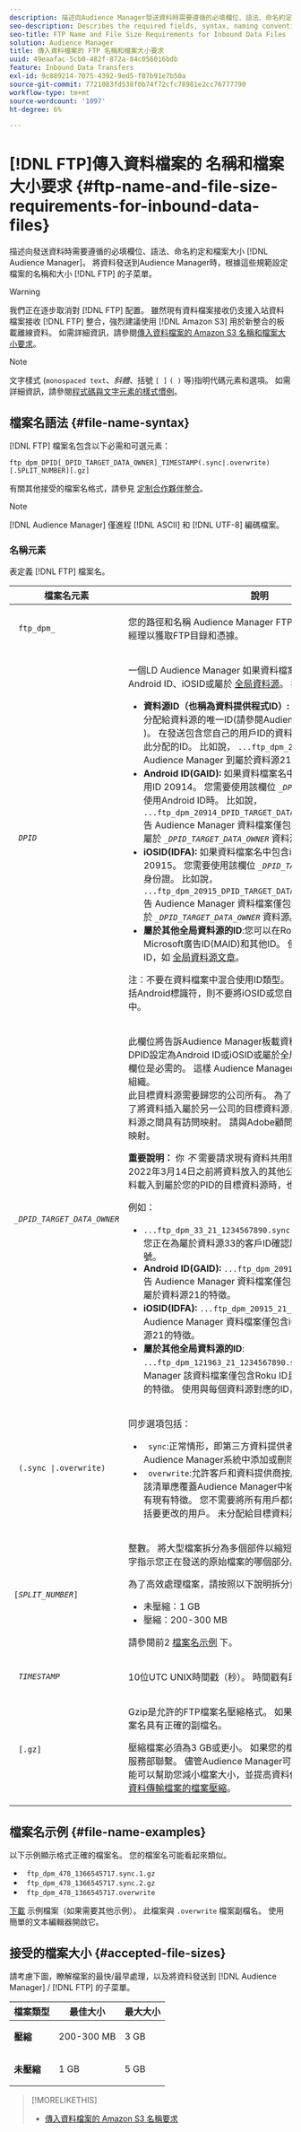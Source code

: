 ```yaml
---
description: 描述向Audience Manager發送資料時需要遵循的必填欄位、語法、命名約定和檔案大小。 將資料發送到Audience ManagerFTP目錄時，根據這些規範設定檔案的名稱和大小。
seo-description: Describes the required fields, syntax, naming conventions and file sizes you need to follow when sending data to Audience Manager. Set the names and sizes of your files according to these specifications when you send data to an Audience Manager FTP directory.
seo-title: FTP Name and File Size Requirements for Inbound Data Files
solution: Audience Manager
title: 傳入資料檔案的 FTP 名稱和檔案大小要求
uuid: 49eaafac-5cb0-482f-872a-84c056016bdb
feature: Inbound Data Transfers
exl-id: 9c889214-7075-4392-9ed5-f07b91e7b50a
source-git-commit: 7721083fd538f0b74f72cfc78981e2cc76777790
workflow-type: tm+mt
source-wordcount: '1097'
ht-degree: 6%

---
```


# [!DNL FTP]傳入資料檔案的 名稱和檔案大小要求 {#ftp-name-and-file-size-requirements-for-inbound-data-files}

描述向發送資料時需要遵循的必填欄位、語法、命名約定和檔案大小 [!DNL Audience Manager]。 將資料發送到Audience Manager時，根據這些規範設定檔案的名稱和大小 [!DNL FTP] 的子菜單。

>[!WARNING]
>
>我們正在逐步取消對 [!DNL FTP] 配置。 雖然現有資料檔案接收仍支援入站資料檔案接收 [!DNL FTP] 整合，強烈建議使用 [!DNL Amazon S3] 用於新整合的板載離線資料。 如需詳細資訊，請參閱[傳入資料檔案的 Amazon S3 名稱和檔案大小要求](/help/using/integration/sending-audience-data/batch-data-transfer-explained/inbound-s3-filenames.md)。

>[!NOTE]
>
>文字樣式 (`monospaced text`、*斜體*、括號 `[ ]` `( )` 等)指明代碼元素和選項。 如需詳細資訊，請參閱[程式碼與文字元素的樣式慣例](../../../reference/code-style-elements.md)。

## 檔案名語法 {#file-name-syntax}

[!DNL FTP] 檔案名包含以下必需和可選元素：

`ftp_dpm_DPID[_DPID_TARGET_DATA_OWNER]_TIMESTAMP(.sync|.overwrite)[.SPLIT_NUMBER][.gz]`

有關其他接受的檔案名格式，請參見 [定制合作夥伴整合](/help/using/integration/sending-audience-data/custom-partner-integrations.md)。

>[!NOTE]
>
>[!DNL Audience Manager] 僅進程 [!DNL ASCII] 和 [!DNL UTF-8] 編碼檔案。

### 名稱元素

表定義 [!DNL FTP] 檔案名。

<table id="table_1EA97D75004148CE85F702427DB7E97A"> 
 <thead> 
  <tr> 
   <th colname="col1" class="entry"> 檔案名元素 </th> 
   <th colname="col2" class="entry"> 說明 </th> 
  </tr> 
 </thead>
 <tbody> 
  <tr> 
   <td colname="col1"> <p> <code> ftp_dpm_</code> </p> </td> 
   <td colname="col2"> <p>您的路徑和名稱 <span class="keyword"> Audience Manager</span> FTP目錄。 請聯繫您的客戶經理以獲取FTP目錄和憑據。 </p> </td> 
  </tr> 
  <tr> 
   <td colname="col1"> <p> <code> <i>DPID</i> </code> </p> </td> 
   <td colname="col2"> <p>一個LD <span class="keyword"> Audience Manager</span> 如果資料檔案包含您自己的用戶ID、Android ID、iOSID或屬於 <a href="/help/using/features/global-data-sources.md"> 全局資料源</a>。 接受以下選項：</p> 
    <ul id="ul_818EB3EB2E5543F0B048BCEBB6699562"> 
     <li id="li_ED6B13CB49794F6BA3DB6D807F788BAF"> <b>資料源ID（也稱為資料提供程式ID）:</b> 這是Audience Manager分配給資料源的唯一ID(請參閱Audience Manager <a href="/help/using/reference/ids-in-aam.md"> ID的索引 </a>)。 在發送包含您自己的用戶ID的資料時，請在檔案名中使用此分配的ID。 比如說， <code>...ftp_dpm_21_123456789.sync</code> 告 <span class="keyword"> Audience Manager</span> 到屬於資料源21的ID的板載資料。 </li> 
     <li id="li_1955911BA11F4F458227B77F383F25A3"> <b>Android ID(GAID):</b> 如果資料檔案名中包含Android ID，請使用ID 20914。 您需要使用該欄位 <code><i>_DPID_TARGET_DATA_OWNER</i></code> 使用Android ID時。 比如說， <code>...ftp_dpm_20914_DPID_TARGET_DATA_OWNER_123456789.sync</code> 告 <span class="keyword"> Audience Manager</span> 資料檔案僅包含Android ID且ID應符合屬於 <code><i>_DPID_TARGET_DATA_OWNER</i></code> 資料源。</li> 
     <li id="li_54E7734C121646AF82095806DD1AED61"> <b>iOSID(IDFA):</b> 如果資料檔案名中包含iOSID，請使用ID 20915。 您需要使用該欄位 <code><i>_DPID_TARGET_DATA_OWNER</i></code> 用iOS身份證。 比如說， <code>...ftp_dpm_20915_DPID_TARGET_DATA_OWNER_123456789.sync</code> 告 <span class="keyword"> Audience Manager</span> 資料檔案僅包含iOSID，且ID應符合屬於 <code><i>_DPID_TARGET_DATA_OWNER</i></code> 資料源。</li>
     <li> <b>屬於其他全局資料源的ID</b>:您可以在Roku ID上安裝廣告RIDA、Microsoft廣告ID(MAID)和其他ID。 使用與每個資料源對應的ID，如 <a href="/help/using/features/global-data-sources.md"> 全局資料源文章</a>。</li> 
    </ul> <p> <p>注：不要在資料檔案中混合使用ID類型。 例如，如果您的檔案名包括Android標識符，則不要將iOSID或您自己的ID放入資料檔案中。 </p> </p> </td> 
  </tr> 
  <tr> 
   <td colname="col1"> <p> <code> <i>_DPID_TARGET_DATA_OWNER</i> </code> </p> </td> 
   <td colname="col2"> <p>此欄位將告訴Audience Manager板載資料的資料源。 如果將DPID設定為Android ID或iOSID或屬於全局資料源的其他ID，則此欄位是必需的。 這樣 <span class="keyword"> Audience Manager</span> 將檔案資料連結回您的組織。 <br> 此目標資料源需要歸您的公司所有。 為了實現第二方資料共用，為了將資料插入屬於另一公司的目標資料源，您必須在公司和目標資料源之間具有訪問映射。 請與Adobe顧問或客戶支援聯繫以設定映射。</p><p><b>重要說明：</b> 你 <i>不</i> 需要請求現有資料共用關係的映射（適用於您在2022年3月14日之前將資料放入的其他公司的目標資料源）。 將資料載入到屬於您的PID的目標資料源時，也不需要映射。 </p> <p>例如： </p> 
    <ul> 
     <li> <code>...ftp_dpm_33_21_1234567890.sync</code> 告訴Audience Manager您正在為屬於資料源33的客戶ID確認屬於資料源21的特性或信號。 </li> 
     <li> <b>Android ID(GAID):</b> <code>...ftp_dpm_20914_21_1234567890.sync</code> 告 <span class="keyword"> Audience Manager</span> 資料檔案僅包含Android ID,ID應符合屬於資料源21的特徵。</li> 
     <li> <b>iOSID(IDFA):</b> <code>...ftp_dpm_20915_21_1234567890.sync</code> 告 <span class="keyword"> Audience Manager</span> 資料檔案僅包含iOSID,ID應符合屬於資料源21的特徵。</li>
     <li> <b>屬於其他全局資料源的ID</b>: <code>...ftp_dpm_121963_21_1234567890.sync</code> 告 <span class="keyword"> Audience Manager</span> 該資料檔案僅包含Roku ID且ID應符合屬於資料源21的特徵。 使用與每個資料源對應的ID，如 <a href="/help/using/features/global-data-sources.md"> 全局資料源文章</a>。</li> 
    </ul> </td> 
  </tr> 
  <tr> 
   <td colname="col1"> <p> <code> (.sync |.overwrite)</code> </p> </td> 
   <td colname="col2"> <p>同步選項包括： </p> <p> 
     <ul id="ul_DAAF61EC636C4456BECDDC34C3F86E83"> 
      <li id="li_6EC6DE442B4546AA9F4F800D65C8A4EC"> <code> sync</code>:正常情形，即第三方資料提供者按用戶基準發送要在Audience Manager系統中添加或刪除的特徵。 </li> 
      <li id="li_8FE8430C2C004F87835D55231A0D99C9"> <code> overwrite</code>:允許客戶和資料提供商按用戶發送一個特徵清單，該清單應覆蓋Audience Manager中給定資料源的此用戶的所有現有特徵。 您不需要將所有用戶都包括在覆蓋檔案中。 僅包括要更改的用戶。 未分配給目標資料源的特性將不會被擦除。 </li> 
     </ul> </p> </td> 
  </tr> 
  <tr> 
   <td colname="col1"> <p> <code>[<i>SPLIT_NUMBER</i>]</code> </p> </td> 
   <td colname="col2"> <p>整數。 將大型檔案拆分為多個部件以縮短處理時間時使用。 該數字指示您正在發送的原始檔案的哪個部分。 </p> <p>為了高效處理檔案，請按照以下說明拆分資料檔案： </p> 
    <ul id="ul_E9446C5CA42649658093904D49D4369C"> 
     <li id="li_B275708DFE3F49E29EFAE6B838429E39">未壓縮：1 GB </li> 
     <li id="li_A9638EB46ED14E0680B6575D5457E32F">壓縮：200-300 MB </li> 
    </ul> <p>請參閱前2 <a href="../../../integration/sending-audience-data/batch-data-transfer-explained/inbound-ftp-filenames.md#file-name-examples"> 檔案名示例</a> 下。 </p> </td> 
  </tr> 
  <tr> 
   <td colname="col1"> <p> <code> <i>TIMESTAMP</i> </code> </p> </td> 
   <td colname="col2"> <p>10位UTC UNIX時間戳（秒）。 時間戳有助於使每個檔案名唯一。 </p> 
    <!-- 
     <p> <p>Note:  Audience Manager does not use the timestamp during processing of inbound files. The timestamp in the filename has been deprecated in Audience Manager but is still required for backwards compatibility. </p> </p> 
    --> </td> 
  </tr> 
  <tr> 
   <td colname="col1"> <p> <code> [.gz]</code> </p> </td> 
   <td colname="col2"> <p>Gzip是允許的FTP檔案名壓縮格式。 如果使用檔案壓縮，請確保檔案名具有正確的副檔名。 </p> <p>壓縮檔案必須為3 GB或更小。 如果您的檔案檔案較大，請與客戶服務部聯繫。 儘管Audience Manager可以處理大檔案，但我們可能可以幫助您減小檔案大小，並提高資料傳輸的效率。 請參閱<a href="../../../integration/sending-audience-data/batch-data-transfer-explained/inbound-file-compression.md">傳入資料傳輸檔案的檔案壓縮</a>。 </p> </td> 
  </tr> 
 </tbody> 
</table>

## 檔案名示例 {#file-name-examples}

以下示例顯示格式正確的檔案名。 您的檔案名可能看起來類似。

<ul class="simplelist"> 
 <li> <code> ftp_dpm_478_1366545717.sync.1.gz</code> </li> 
 <li> <code> ftp_dpm_478_1366545717.sync.2.gz</code> </li> 
 <li> <code> ftp_dpm_478_1366545717.overwrite</code> </li> 
</ul>

[下載](assets/ftp_dpm_1234_1445374061.overwrite) 示例檔案（如果需要其他示例）。 此檔案與 `.overwrite` 檔案副檔名。 使用簡單的文本編輯器開啟它。

## 接受的檔案大小 {#accepted-file-sizes}

請考慮下圖，瞭解檔案的最快/最早處理，以及將資料發送到 [!DNL Audience Manager] / [!DNL FTP] 的子菜單。

<table id="table_59FCC63806684DF8BE54A1EAF224A234"> 
 <thead> 
  <tr> 
   <th colname="col1" class="entry"> 檔案類型 </th> 
   <th colname="col2" class="entry"> 最佳大小 </th> 
   <th colname="col3" class="entry"> 最大大小 </th> 
  </tr>
 </thead>
 <tbody> 
  <tr> 
   <td colname="col1"><b>壓縮</b> </td> 
   <td colname="col2"> <p>200-300 MB </p> </td> 
   <td colname="col3"> <p>3 GB </p> </td> 
  </tr> 
  <tr> 
   <td colname="col1"><b>未壓縮</b> </td> 
   <td colname="col2"> <p>1 GB </p> </td> 
   <td colname="col3"> <p>5 GB </p> </td> 
  </tr> 
 </tbody> 
</table>

>[!MORELIKETHIS]
>
>* [傳入資料檔案的 Amazon S3 名稱要求](../../../integration/sending-audience-data/batch-data-transfer-explained/inbound-s3-filenames.md)

